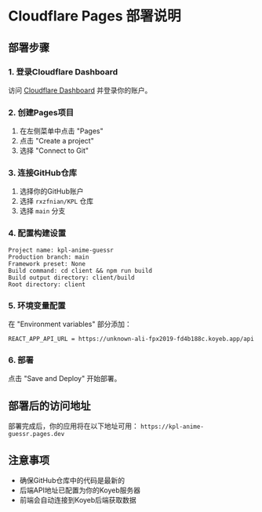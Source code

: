# Cloudflare Pages 部署说明

## 部署步骤

### 1. 登录Cloudflare Dashboard
访问 [Cloudflare Dashboard](https://dash.cloudflare.com/) 并登录你的账户。

### 2. 创建Pages项目
1. 在左侧菜单中点击 "Pages"
2. 点击 "Create a project"
3. 选择 "Connect to Git"

### 3. 连接GitHub仓库
1. 选择你的GitHub账户
2. 选择 `rxzfnian/KPL` 仓库
3. 选择 `main` 分支

### 4. 配置构建设置
```
Project name: kpl-anime-guessr
Production branch: main
Framework preset: None
Build command: cd client && npm run build
Build output directory: client/build
Root directory: client
```

### 5. 环境变量配置
在 "Environment variables" 部分添加：
```
REACT_APP_API_URL = https://unknown-ali-fpx2019-fd4b188c.koyeb.app/api
```

### 6. 部署
点击 "Save and Deploy" 开始部署。

## 部署后的访问地址
部署完成后，你的应用将在以下地址可用：
`https://kpl-anime-guessr.pages.dev`

## 注意事项
- 确保GitHub仓库中的代码是最新的
- 后端API地址已配置为你的Koyeb服务器
- 前端会自动连接到Koyeb后端获取数据
